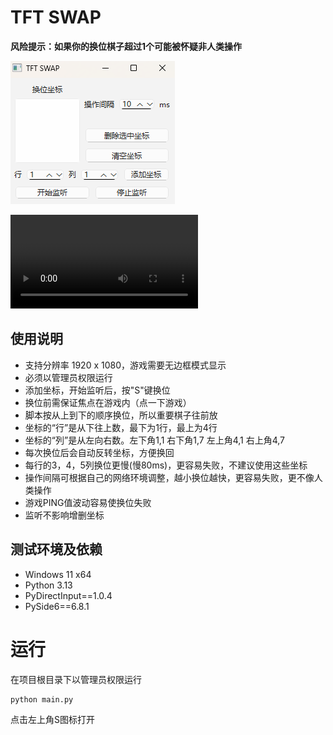 # TFT SWAP

**风险提示：如果你的换位棋子超过1个可能被怀疑非人类操作**

![云顶一键换位](img/ui.png)

<video src="https://raw.githubusercontent.com/PyTFT/media/refs/heads/main/swap/swap.mp4" controls>
  您的浏览器不支持 video 标签。
</video>

## 使用说明

- 支持分辨率 1920 x 1080，游戏需要无边框模式显示
- 必须以管理员权限运行
- 添加坐标，开始监听后，按"S"键换位
- 换位前需保证焦点在游戏内（点一下游戏）
- 脚本按从上到下的顺序换位，所以重要棋子往前放
- 坐标的“行”是从下往上数，最下为1行，最上为4行
- 坐标的“列”是从左向右数。左下角1,1 右下角1,7 左上角4,1 右上角4,7
- 每次换位后会自动反转坐标，方便换回
- 每行的3，4，5列换位更慢(慢80ms)，更容易失败，不建议使用这些坐标
- 操作间隔可根据自己的网络环境调整，越小换位越快，更容易失败，更不像人类操作
- 游戏PING值波动容易使换位失败
- 监听不影响增删坐标

## 测试环境及依赖

- Windows 11 x64
- Python 3.13
- PyDirectInput==1.0.4
- PySide6==6.8.1

#  运行

在项目根目录下以管理员权限运行
```bash
python main.py
```
点击左上角S图标打开